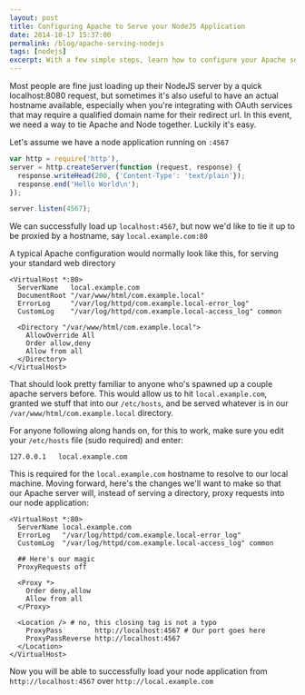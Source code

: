 ```yaml
---
layout: post
title: Configuring Apache to Serve your NodeJS Application
date: 2014-10-17 15:37:00
permalink: /blog/apache-serving-nodejs
tags: [nodejs]
excerpt: With a few simple steps, learn how to configure your Apache server to serve your Node JS applications
---
```


Most people are fine just loading up their NodeJS server by a quick localhost:8080 request, but sometimes it's also useful to have an actual hostname available, especially when you're integrating with OAuth services that may require a qualified domain name for their redirect url. In this event, we need a way to tie Apache and Node together. Luckily it's easy.

Let's assume we have a node application running on `:4567`
```js
var http = require('http'),
server = http.createServer(function (request, response) {
  response.writeHead(200, {'Content-Type': 'text/plain'});
  response.end('Hello World\n');
});

server.listen(4567);
```

We can successfully load up `localhost:4567`, but now we'd like to tie it up to be proxied by a hostname, say `local.example.com:80`

A typical Apache configuration would normally look like this, for serving your standard web directory
```
<VirtualHost *:80>
  ServerName   local.example.com
  DocumentRoot "/var/www/html/com.example.local"
  ErrorLog     "/var/log/httpd/com.example.local-error_log"
  CustomLog    "/var/log/httpd/com.example.local-access_log" common

  <Directory "/var/www/html/com.example.local">
    AllowOverride All
    Order allow,deny
    Allow from all
  </Directory>
</VirtualHost>
```

That should look pretty familiar to anyone who's spawned up a couple apache servers before. This would allow us to hit `local.example.com`, granted we stuff that into our `/etc/hosts`, and be served whatever is in our `/var/www/html/com.example.local` directory.

For anyone following along hands on, for this to work, make sure you edit your `/etc/hosts` file (sudo required) and enter:

```
127.0.0.1   local.example.com
```

This is required for the `local.example.com` hostname to resolve to our local machine. Moving forward, here's the changes we'll want to make so that our Apache server will, instead of serving a directory, proxy requests into our node application:

```
<VirtualHost *:80>
  ServerName local.example.com
  ErrorLog   "/var/log/httpd/com.example.local-error_log"
  CustomLog  "/var/log/httpd/com.example.local-access_log" common

  ## Here's our magic
  ProxyRequests off

  <Proxy *>
    Order deny,allow
    Allow from all
  </Proxy>

  <Location /> # no, this closing tag is not a typo
    ProxyPass        http://localhost:4567 # Our port goes here
    ProxyPassReverse http://localhost:4567
  </Location>
</VirtualHost>
```

Now you will be able to successfully load your node application from `http://localhost:4567` over `http://local.example.com`
